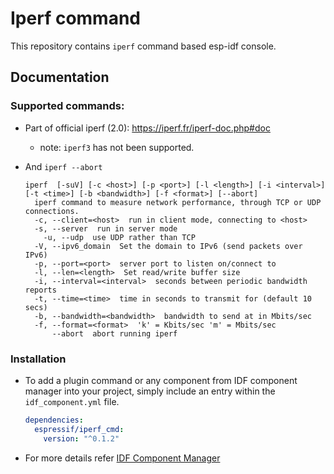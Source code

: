 # Iperf command

This repository contains `iperf` command based esp-idf console.

## Documentation

### Supported commands:

- Part of official iperf (2.0): https://iperf.fr/iperf-doc.php#doc
  - note: `iperf3` has not been supported.
- And `iperf --abort`

  ```
  iperf  [-suV] [-c <host>] [-p <port>] [-l <length>] [-i <interval>] [-t <time>] [-b <bandwidth>] [-f <format>] [--abort]
    iperf command to measure network performance, through TCP or UDP connections.
    -c, --client=<host>  run in client mode, connecting to <host>
    -s, --server  run in server mode
      -u, --udp  use UDP rather than TCP
    -V, --ipv6_domain  Set the domain to IPv6 (send packets over IPv6)
    -p, --port=<port>  server port to listen on/connect to
    -l, --len=<length>  Set read/write buffer size
    -i, --interval=<interval>  seconds between periodic bandwidth reports
    -t, --time=<time>  time in seconds to transmit for (default 10 secs)
    -b, --bandwidth=<bandwidth>  bandwidth to send at in Mbits/sec
    -f, --format=<format>  'k' = Kbits/sec 'm' = Mbits/sec
        --abort  abort running iperf
  ```

### Installation

- To add a plugin command or any component from IDF component manager into your project, simply include an entry within the `idf_component.yml` file.

  ```yaml
  dependencies:
    espressif/iperf_cmd:
      version: "^0.1.2"
  ```
- For more details refer [IDF Component Manager](https://docs.espressif.com/projects/idf-component-manager/en/latest/)
